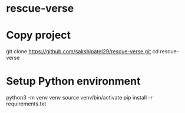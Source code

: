 # rescue-verse


# Copy project
git clone https://github.com/sakshipatel29/rescue-verse.git
cd rescue-verse

# Setup Python environment
python3 -m venv venv
source venv/bin/activate
pip install -r requirements.txt
